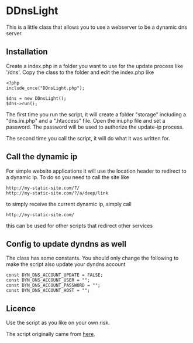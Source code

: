 # DDnsLight #
This is a little class that allows you to use a webserver to be a dynamic dns server.

## Installation ##
Create a index.php in a folder you want to use for the update process like '/dns'. Copy the class to the folder and edit the index.php like

    <?php
    include_once("DDnsLight.php");

    $dns = new DDnsLight();
    $dns->run();

The first time you run the script, it will create a folder "storage" including a "dns.ini.php" and a ".htaccess" file. Open the ini.php file and set a password. The password will be used to authorize the update-ip process.

The second time you call the script, it will do what it was written for.

## Call the dynamic ip ##
For simple website applications it will use the location header to redirect to a dynamic ip. To do so you need to call the site like

    http://my-static-site.com/?/
    http://my-static-site.com/?/a/deep/link

to simply receive the current dynamic ip, simply call

    http://my-static-site.com/

this can be used for other scripts that redirect other services

## Config to update dyndns as well ##

The class has some constants. You should only change the following to make the script also update your dyndns account

    const DYN_DNS_ACCOUNT_UPDATE = FALSE;
    const DYN_DNS_ACCOUNT_USER = "";
    const DYN_DNS_ACCOUNT_PASSWORD = "";
    const DYN_DNS_ACCOUNT_HOST = "";

## Licence ##

Use the script as you like on your own risk.

The script originally came from [here](http://www.axelteichmann.de/DynamicDNS/index-DynDNS-mit-Fritzbox.php).